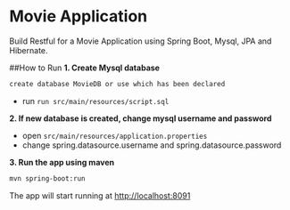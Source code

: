 # Movie Application

Build Restful for a Movie Application using Spring Boot, Mysql, JPA and Hibernate.

##How to Run
**1. Create Mysql database**
```bash
create database MovieDB or use which has been declared
```
- run `run src/main/resources/script.sql`

**2. If new database is created, change mysql username and password**

+ open `src/main/resources/application.properties`
+ change spring.datasource.username and spring.datasource.password

**3. Run the app using maven**

```bash
mvn spring-boot:run
```
The app will start running at <http://localhost:8091>
